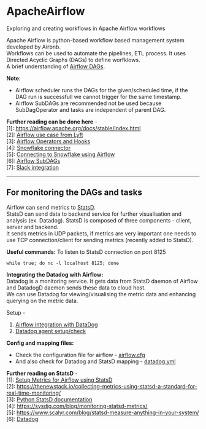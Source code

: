 # ApacheAirflow
Exploring and creating workflows in Apache Airflow workflows

Apache Airflow is python-based workflow based management system developed by Airbnb.<br>
Workflows can be used to automate the pipelines, ETL process. It uses Directed Acyclic Graphs (DAGs) to define worfklows.<br>
A brief understanding of [Airflow DAGs](https://www.astronomer.io/guides/dags/).

**Note**:<br>
* Airflow scheduler runs the DAGs for the given/scheduled time, if the DAG run is successfull we cannot trigger for the same timestamp.
* Airflow SubDAGs are recommended not be used because SubDagOperator and tasks are independent of parent DAG.

**Further reading can be done here** - <br>
[1]: https://airflow.apache.org/docs/stable/index.html <br>
[2]: [Airflow use case from Lyft](https://eng.lyft.com/running-apache-airflow-at-lyft-6e53bb8fccff) <br>
[3]: [Airflow Operators and Hooks](https://github.com/lowks/Airflow/blob/master/docs/tutorial.rst) <br>
[4]: [Snowflake connector](https://docs.snowflake.net/manuals/user-guide/python-connector.html) <br>
[5]: [Connecting to Snowflake using Airflow](https://itnext.io/connect-apache-airflow-to-snowflake-data-warehouse-37936a9edfa1) <br>
[6]: [Airflow SubDAGs](https://www.astronomer.io/guides/subdags/) <br>
[7]: [Slack integration](https://medium.com/datareply/integrating-slack-alerts-in-airflow-c9dcd155105)

---
## For monitoring the DAGs and tasks
Airflow can send metrics to [StatsD](https://github.com/statsd/statsd).<br>
StatsD can send data to backend service for further visualisation and analysis (ex. Datadog). StatsD is composed of three components - client, server and backend. <br>
It sends metrics in UDP packets, if metrics are very important one needs to use TCP connection/client for sending metrics (recently added to StatsD).

**Useful commands:**
To listen to StatsD connection on port 8125
```
while true; do nc -l localhost 8125; done
```

**Integrating the Datadog with Airflow:**<br>
Datadog is a monitoring service. It gets data from StatsD daemon of Airflow and DatadogD daemon sends these data to cloud host.<br>
We can use Datadog for viewing/visualising the metric data and enhancing querying on the metric data.

Setup - <br>
1. [Airflow integration with DataDog](https://docs.datadoghq.com/integrations/airflow/)
2. [Datadog agent setup/check](https://docs.datadoghq.com/getting_started/agent/?tab=datadogussite)



**Config and mapping files:**

* Check the configuration file for airflow - [airflow.cfg](./airflow.cfg) <br>
* And also check for Datadog and StatsD mapping - [datadog.yml](./datadog.yaml) <br>


**Further reading on StatsD** - <br>
[1]: [Setup Metrics for Airflow using StatsD](https://airflow.apache.org/docs/stable/metrics.html) <br>
[2]: https://thenewstack.io/collecting-metrics-using-statsd-a-standard-for-real-time-monitoring/ <br>
[3]: [Python StatsD documentation](https://statsd.readthedocs.io/en/v3.3/index.html) <br>
[4]: https://sysdig.com/blog/monitoring-statsd-metrics/ <br>
[5]: https://www.scalyr.com/blog/statsd-measure-anything-in-your-system/ <br>
[6]: [Datadog](https://docs.datadoghq.com/)